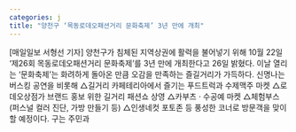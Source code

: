 ```yaml
---
categories: j
title: "양천구 ‘목동로데오패션거리 문화축제’ 3년 만에 개최"
---
```

[매일일보 서형선 기자] 양천구가 침체된 지역상권에 활력을 불어넣기 위해 10월 22일 ‘제26회 목동로데오패션거리 문화축제’를 3년 만에 개최한다고 26일 밝혔다. 이날 열리는 ‘문화축제’는 화려하게 돌아온 만큼 오감을 만족하는 즐길거리가 가득하다. 신명나는 버스킹 공연을 비롯해 △길거리 카페테리아에서 즐기는 푸드트럭과 수제맥주 마켓 △로데오상점가 브랜드 홍보 위한 길거리 패션쇼 상영 △카부츠 · 수공예 마켓 △체험부스(퍼스널 컬러 진단, 가방 만들기 등) △인생네컷 포토존 등 풍성한 코너로 방문객을 맞이할 예정이다. 구는 주민과